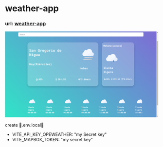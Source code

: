 # weather-app
### url: <a href="https://main--cozy-sopapillas-9f9af5.netlify.app/">weather-app</a>

<img src="./img.png" alt="img-readme" />

<p>create 🔐.env.local🔐</p>
<ul>
  <li>VITE_API_KEY_OPEWEATHER: "my Secret key"</li>
  <li>VITE_MAPBOX_TOKEN: "my secret key"</li>
</ul>


